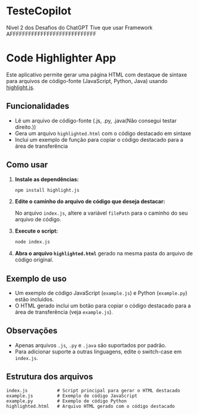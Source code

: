 # TesteCopilot
Nivel 2 dos Desafios do ChatGPT
Tive que usar Framework AFFFFFFFFFFFFFFFFFFFFFFFFFFFF


# Code Highlighter App

Este aplicativo permite gerar uma página HTML com destaque de sintaxe para arquivos de código-fonte (JavaScript, Python, Java) usando [highlight.js](https://highlightjs.org/).

## Funcionalidades

- Lê um arquivo de código-fonte (.js, .py, .java(Não consegui testar direito.))
- Gera um arquivo `highlighted.html` com o código destacado em sintaxe
- Inclui um exemplo de função para copiar o código destacado para a área de transferência

## Como usar

1. **Instale as dependências:**

   ```bash
   npm install highlight.js
   ```

2. **Edite o caminho do arquivo de código que deseja destacar:**

   No arquivo `index.js`, altere a variável `filePath` para o caminho do seu arquivo de código.

3. **Execute o script:**

   ```bash
   node index.js
   ```

4. **Abra o arquivo `highlighted.html`** gerado na mesma pasta do arquivo de código original.

## Exemplo de uso

- Um exemplo de código JavaScript (`example.js`) e Python (`example.py`) estão incluídos.
- O HTML gerado inclui um botão para copiar o código destacado para a área de transferência (veja `example.js`).

## Observações

- Apenas arquivos `.js`, `.py` e `.java` são suportados por padrão.
- Para adicionar suporte a outras linguagens, edite o switch-case em `index.js`.

## Estrutura dos arquivos

```
index.js           # Script principal para gerar o HTML destacado
example.js         # Exemplo de código JavaScript
example.py         # Exemplo de código Python
highlighted.html   # Arquivo HTML gerado com o código destacado
```
